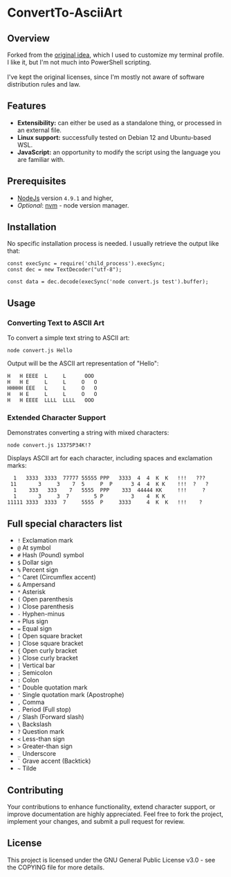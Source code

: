 # ConvertTo-AsciiArt

## Overview
Forked from the [original idea](https://github.com/dabeastnet/ConvertTo-AsciiArt), which I used to customize my terminal profile. I like it, but I'm not much into PowerShell scripting.
<br />
<br />
I've kept the original licenses, since I'm mostly not aware of software distribution rules and law.

## Features
- **Extensibility:** can either be used as a standalone thing, or processed in an external file.
- **Linux support:** successfully tested on Debian 12 and Ubuntu-based WSL.
- **JavaScript:** an opportunity to modify the script using the language you are familiar with.

## Prerequisites
- [NodeJs](https://nodejs.org/en) version `4.9.1` and higher,
- *Optional*: [nvm](https://github.com/nvm-sh/nvm) - node version manager.

## Installation
No specific installation process is needed. I usually retrieve the output like that:
``` JS
const execSync = require('child_process').execSync;
const dec = new TextDecoder("utf-8");

const data = dec.decode(execSync('node convert.js test').buffer);
```

## Usage

### Converting Text to ASCII Art
To convert a simple text string to ASCII art:
```
node convert.js Hello
```
Output will be the ASCII art representation of "Hello":

```
H   H EEEE  L     L      OOO
H   H E     L     L     O   O
HHHHH EEE   L     L     O   O
H   H E     L     L     O   O
H   H EEEE  LLLL  LLLL   OOO
```

### Extended Character Support
Demonstrates converting a string with mixed characters:
```
node convert.js 13375P34K!?
```
Displays ASCII art for each character, including spaces and exclamation marks:

```
  1   3333  3333  77777 55555 PPP   3333  4  4  K  K   !!!   ???
 11       3     3    7  5     P  P      3 4  4  K K    !!!  ?   ?
  1    333   333    7   5555  PPP    333  44444 KK     !!!     ?
  1       3     3  7        5 P         3    4  K K
11111 3333  3333  7     5555  P     3333     4  K  K   !!!    ?
```

## Full special characters list

- `!` Exclamation mark
- `@` At symbol
- `#` Hash (Pound) symbol
- `$` Dollar sign
- `%` Percent sign
- `^` Caret (Circumflex accent)
- `&` Ampersand
- `*` Asterisk
- `(` Open parenthesis
- `)` Close parenthesis
- `-` Hyphen-minus
- `+` Plus sign
- `=` Equal sign
- `[` Open square bracket
- `]` Close square bracket
- `{` Open curly bracket
- `}` Close curly bracket
- `|` Vertical bar
- `;` Semicolon
- `:` Colon
- `"` Double quotation mark
- `'` Single quotation mark (Apostrophe)
- `,` Comma
- `.` Period (Full stop)
- `/` Slash (Forward slash)
- `\` Backslash
- `?` Question mark
- `<` Less-than sign
- `>` Greater-than sign
- `_` Underscore
- `` ` `` Grave accent (Backtick)
- `~` Tilde

## Contributing
Your contributions to enhance functionality, extend character support, or improve documentation are highly appreciated. Feel free to fork the project, implement your changes, and submit a pull request for review.

## License
This project is licensed under the GNU General Public License v3.0 - see the COPYING file for more details.
